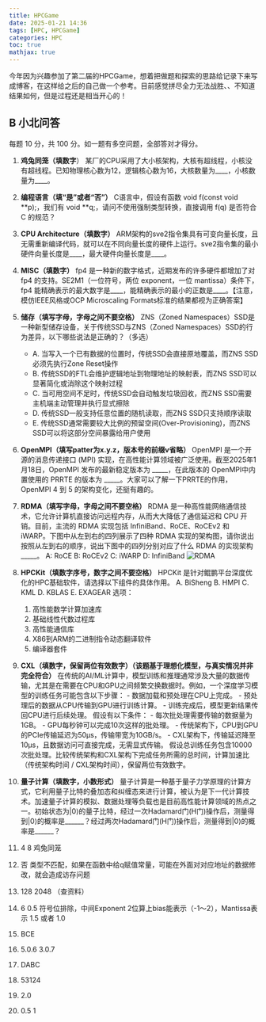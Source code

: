```yaml
---
title: HPCGame
date: 2025-01-21 14:36
tags: [HPC, HPCGame]
categories: HPC
toc: true
mathjax: true
---
```


今年因为兴趣参加了第二届的HPCGame，想着把做题和探索的思路给记录下来写成博客，在这样给之后的自己做一个参考。目前感觉拼尽全力无法战胜、、不知道结果如何，但是过程还是相当开心的！

## B 小北问答

每题 10 分，共 100 分。如一题有多空问题，全部答对才得分。

1. **鸡兔同笼（填数字**）
   某厂的CPU采用了大小核架构，大核有超线程，小核没有超线程。已知物理核心数为12，逻辑核心数为16，大核数量为____，小核数量为____。
2. **编程语言（填“是”或者“否”）**
   C语言中，假设有函数 void f(const void **p);，我们有 void **q;，请问不使用强制类型转换，直接调用 f(q) 是否符合 C 的规范？
3. **CPU Architecture（填数字）**
   ARM架构的sve2指令集具有可变向量长度，且无需重新编译代码，就可以在不同向量长度的硬件上运行。sve2指令集的最小硬件向量长度是____，最大硬件向量长度是____。
4. **MISC（填数字）**
   fp4 是一种新的数字格式，近期发布的许多硬件都增加了对 fp4 的支持。SE2M1（一位符号，两位 exponent，一位 mantissa）条件下，fp4 能精确表示的最大数字是____，能精确表示的最小的正数是____。【注意，模仿IEEE风格或OCP Microscaling Formats标准的结果都视为正确答案】
5. **储存（填写字母，字母之间不要空格）**
   ZNS（Zoned Namespaces）SSD是一种新型储存设备，关于传统SSD与ZNS（Zoned Namespaces）SSD的行为差异，以下哪些说法是正确的？（多选）
   - A. 当写入一个已有数据的位置时，传统SSD会直接原地覆盖，而ZNS SSD必须先执行Zone Reset操作
   - B. 传统SSD的FTL会维护逻辑地址到物理地址的映射表，而ZNS SSD可以显著简化或消除这个映射过程
   - C. 当可用空间不足时，传统SSD会自动触发垃圾回收，而ZNS SSD需要主机端主动管理并执行显式擦除
   - D. 传统SSD一般支持任意位置的随机读取，而ZNS SSD只支持顺序读取
   - E. 传统SSD通常需要较大比例的预留空间(Over-Provisioning)，而ZNS SSD可以将这部分空间暴露给用户使用
6. **OpenMPI（填写patter为x.y.z，版本号的前缀v省略）**
   OpenMPI 是一个开源的消息传递接口 (MPI) 实现，在高性能计算领域被广泛使用。截至2025年1月18日，OpenMPI 发布的最新稳定版本为 _____，在此版本的 OpenMPI中内置使用的 PRRTE 的版本为 _____。大家可以了解一下PRRTE的作用，OpenMPI 4 到 5 的架构变化，还挺有趣的。
7. **RDMA（填写字母，字母之间不要空格）**
   RDMA 是一种高性能网络通信技术，它允许计算机直接访问远程内存，从而大大降低了通信延迟和 CPU 开销。目前，主流的 RDMA 实现包括 InfiniBand、RoCE、RoCEv2 和 iWARP。下图中从左到右的四列展示了四种 RDMA 实现的架构图，请你说出按照从左到右的顺序，说出下图中的四列分别对应了什么 RDMA 的实现架构_____。
   A: RoCE B: RoCEv2 C: iWARP D: InfiniBand
   ![RDMA](/images/hpcgame/RDMA.png)
8. **HPCKit（填数字序号，数字之间不要空格）**
   HPCKit 是针对鲲鹏平台深度优化的HPC基础软件，请选择以下组件的具体作用。
   A. BiSheng B. HMPI C. KML D. KBLAS E. EXAGEAR
   选项：
   1. 高性能数学计算加速库
   2. 基础线性代数过程库
   3. 高性能通信库
   4. X86到ARM的二进制指令动态翻译软件
   5. 编译器套件
9.  **CXL（填数字，保留两位有效数字）（该题基于理想化模型，与真实情况并非完全符合）**
    在传统的AI/ML计算中，模型训练和推理通常涉及大量的数据传输，尤其是在需要在CPU和GPU之间频繁交换数据时。例如，一个深度学习模型的训练任务可能包含以下步骤：
        - 数据加载和预处理在CPU上完成。
        - 预处理后的数据从CPU传输到GPU进行训练计算。
        - 训练完成后，模型更新结果传回CPU进行后续处理。
    假设有以下条件：
        - 每次批处理需要传输的数据量为1GB。
        - GPU每秒钟可以完成10次这样的批处理。
        - 传统架构下，CPU到GPU的PCIe传输延迟为50μs，传输带宽为10GB/s。
        - CXL架构下，传输延迟降至10μs，且数据访问可直接完成，无需显式传输。
    假设总训练任务包含10000次批处理。比较传统架构和CXL架构下完成任务所需的总时间，计算加速比（传统架构时间 / CXL架构时间），保留两位有效数字。
10. **量子计算（填数字，小数形式）**
    量子计算是一种基于量子力学原理的计算方式，它利用量子比特的叠加态和纠缠态来进行计算，被认为是下一代计算技术。加速量子计算的模拟、数据处理等负载也是目前高性能计算领域的热点之一。初始状态为$|0\rangle$的量子比特，经过一次Hadamard门(H门)操作后，测量得到$|0\rangle$的概率是______？经过两次Hadamard门(H门)操作后，测量得到$|0\rangle$的概率是______？

11. 4 8 鸡兔同笼
12. 否 类型不匹配，如果在函数中给q赋值常量，可能在外面对对应地址的数据修改，就会造成访存问题
13. 128 2048 （查资料）
14. 6 0.5 符号位排除，中间Exponent 2位算上bias能表示（-1～2），Mantissa表示 1.5 或者 1.0
15. BCE
16. 5.0.6 3.0.7
17. DABC
18. 53124
19. 2.0
20. 0.5 1